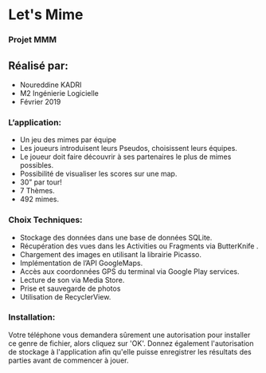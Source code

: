 # Let's Mime
### Projet MMM

## Réalisé par: 
* Noureddine KADRI
* M2 Ingénierie Logicielle
* Février 2019

### L’application:
* Un jeu des mimes par équipe
* Les joueurs introduisent leurs Pseudos, choisissent leurs équipes.
 * Le joueur doit faire découvrir à ses partenaires le plus de mimes possibles.
* Possibilité de visualiser les scores sur une map.
* 30” par tour!
* 7 Thèmes.
* 492 mimes.

### Choix Techniques: 
* Stockage des données dans une base de données SQLite.
* Récupération des vues dans les Activities ou Fragments via ButterKnife .
* Chargement des images en utilisant la librairie Picasso.
* Implémentation de l’API GoogleMaps.
* Accès aux coordonnées GPS du terminal via Google Play services.
* Lecture de son via Media Store.
* Prise et sauvegarde de photos
* Utilisation de RecyclerView.

### Installation:
Votre téléphone vous demandera sûrement une autorisation pour installer ce genre de fichier, alors cliquez sur 'OK'.
Donnez également l'autorisation de stockage à l'application afin qu'elle puisse enregistrer les résultats des parties avant de commencer à jouer.
